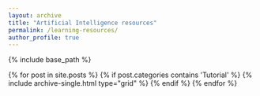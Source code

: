 ```yaml
---
layout: archive
title: "Artificial Intelligence resources"
permalink: /learning-resources/
author_profile: true  
---
```


{% include base_path %}

<div class="grid__wrapper">
  {% for post in site.posts %}
    {% if post.categories contains 'Tutorial' %}
      {% include archive-single.html type="grid" %}
    {% endif %}
  {% endfor %}
</div>
